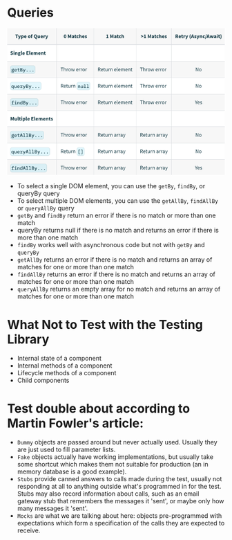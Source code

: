 # Queries
![alt text](./test_queries.png)
- To select a single DOM element, you can use the ```getBy```, ```findBy```, or queryBy query
- To select multiple DOM elements, you can use the ```getAllBy```, ```findAllBy``` or ```queryAllBy``` query
- ```getBy``` and ```findBy``` return an error if there is no match or more than one match
- queryBy returns null if there is no match and returns an error if there is more than one match
- ```findBy``` works well with asynchronous code but not with ```getBy``` and ```queryBy```
- ```getAllBy``` returns an error if there is no match and returns an array of matches for one or more than one match
- ```findAllBy``` returns an error if there is no match and returns an array of matches for one or more than one match
- ```queryAllBy``` returns an empty array for no match and returns an array of matches for one or more than one match

# What Not to Test with the Testing Library
- Internal state of a component
- Internal methods of a component
- Lifecycle methods of a component
- Child components

# Test double about according to Martin Fowler's article:
- ```Dummy``` objects are passed around but never actually used. Usually they are just used to fill parameter lists.
- ```Fake``` objects actually have working implementations, but usually take some shortcut which makes them not suitable for production (an in memory database is a good example).
- ```Stubs``` provide canned answers to calls made during the test, usually not responding at all to anything outside what's programmed in for the test. Stubs may also record information about calls, such as an email gateway stub that remembers the messages it 'sent', or maybe only how many messages it 'sent'.
- ```Mocks``` are what we are talking about here: objects pre-programmed with expectations which form a specification of the calls they are expected to receive.